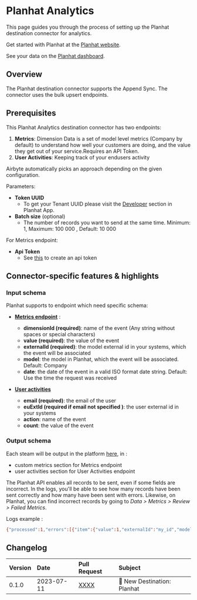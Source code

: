 # Planhat Analytics

This page guides you through the process of setting up the Planhat destination connector for analytics.

Get started with Planhat at the [Planhat website](https://www.planhat.com/).

See your data on the [Planhat dashboard](https://app.planhat.com/developer).

## Overview

The Planhat destination connector supports the Append Sync. The connector uses the bulk upsert endpoints. 

## Prerequisites

This Planhat Analytics destination connector has two endpoints:

1. **Metrics**: Dimension Data is a set of model level metrics (Company by default) to understand how well your customers are doing, and the value they get out of your service.Requires an API Token.
2. **User Activities**: Keeping track of your endusers activity

Airbyte automatically picks an approach depending on the given configuration.

Parameters: 
* **Token UUID**
  * To get your Tenant UUID please visit the [Developer](https://app.planhat.com/developer) section in Planhat App.
* **Batch size** (optional)
  * The number of records you want to send at the same time. Minimum: 1, Maximum: 100 000 , Default: 10 000

For Metrics endpoint:
* **Api Token**
  * See [this](https://docs.planhat.com/#authentication) to create an api token



## Connector-specific features & highlights

### Input schema 

Planhat supports to endpoint which need specific schema: 

* **[Metrics endpoint](https://docs.planhat.com/#metrics)** :
  * **dimensionId (required)**: name of the event (Any string without spaces or special characters)
  * **value (required)**: the value of the event
  * **externalId (required)**: the model external id in your systems, which the event will be associated
  * **model**: the model in Planhat, which the event will be associated. Default: Company
  * **date**: the date of the event in a valid ISO format date string. Default: Use the time the request was received

* **[User activities](https://docs.planhat.com/#activity_bulk)**
  * **email (required)**: the email of the user
  * **euExtId (required if email not specified )**: the user external id in your systems
  * **action**: name of the event
  * **count**: the value of the event


### Output schema

Each steam will be output in the platform [here](https://app.planhat.com/data/metrics), in :
* custom metrics section for Metrics endpoint
* user activities section for User Activities endpoint

The Planhat API enables all records to be sent, even if some fields are incorrect. 
In the logs, you'll be able to see how many records have been sent correctly and how many have been sent with errors. Likewise, on Planhat, you can find incorrect records by going to *Data > Metrics > Review > Failed Metrics*.

Logs example : 

```bash 
{"processed":1,"errors":[{"item":{"value":1,"externalId":"my_id","model":"Company"},"error":"dimensionId must be specified"}]} 
```

## Changelog

| Version | Date       | Pull Request                                           | Subject                    |
| :------ | :--------- | :----------------------------------------------------- | :------------------------- |
| 0.1.0   | 2023-07-11 | [XXXX](https://github.com/airbytehq/airbyte/pull/XXXX) | 🎉 New Destination: Planhat |
